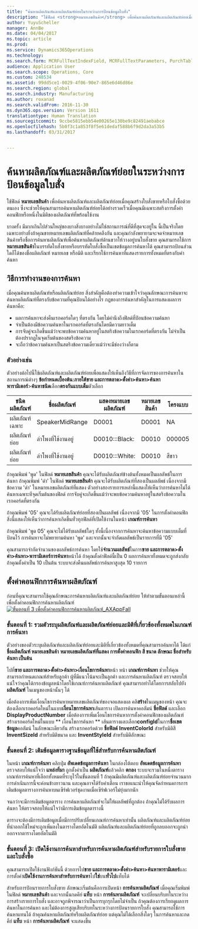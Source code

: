 ```yaml
---
title: "ค้นหาผลิตภัณฑ์และผลิตภัณฑ์ย่อยในระหว่างการป้อนข้อมูลใบสั่ง"
description: "ใช้ฟิลด์ <strong>หมายเลขสินค้า</strong> เพื่อค้นหาผลิตภัณฑ์และผลิตภัณฑ์ย่อยเมื่อคุณสร้างใบสั่งขายหรือใบสั่งซื้อด้วยตนเอง  ซึ่งจะช่วยให้คุณสามารถค้นหาผลิตภัณฑ์ย่อยได้อย่างรวดเร็วเมื่อคุณมีเฉพาะสตริงการตั้งค่าคอนฟิกหรือหนึ่งในมิติของผลิตภัณฑ์ที่พร้อมใช้งาน"
author: YuyuScheller
manager: AnnBe
ms.date: 04/04/2017
ms.topic: article
ms.prod: 
ms.service: Dynamics365Operations
ms.technology: 
ms.search.form: MCRFullTextIndexField, MCRFullTextParameters, PurchTable, SalesTable
audience: Application User
ms.search.scope: Operations, Core
ms.custom: 248534
ms.assetid: 99dd5ce1-0029-4f06-90e7-865e6d46d86e
ms.search.region: global
ms.search.industry: Manufacturing
ms.author: roxanad
ms.search.validFrom: 2016-11-30
ms.dyn365.ops.version: Version 1611
translationtype: Human Translation
ms.sourcegitcommit: 9ccbe5815ebb54e00265e130be9c82491aebabce
ms.openlocfilehash: 5b0f3c1a853f8f5e61dedaf588b6f9d2da3a53b5
ms.lasthandoff: 03/31/2017


---
```


# <a name="search-for-products-and-product-variants-during-order-entry"></a>ค้นหาผลิตภัณฑ์และผลิตภัณฑ์ย่อยในระหว่างการป้อนข้อมูลใบสั่ง

ใช้ฟิลด์ <strong>หมายเลขสินค้า</strong> เพื่อค้นหาผลิตภัณฑ์และผลิตภัณฑ์ย่อยเมื่อคุณสร้างใบสั่งขายหรือใบสั่งซื้อด้วยตนเอง  ซึ่งจะช่วยให้คุณสามารถค้นหาผลิตภัณฑ์ย่อยได้อย่างรวดเร็วเมื่อคุณมีเฉพาะสตริงการตั้งค่าคอนฟิกหรือหนึ่งในมิติของผลิตภัณฑ์ที่พร้อมใช้งาน

บางครั้ง มีมากเกินไปส่วนใหญ่ของบางสิ่งบางอย่างไม่ใช่สถานการณ์ที่ดีที่สุดจะอยู่ใน นี้เป็นจริงโดยเฉพาะอย่างยิ่งถ้าคุณขายหมายเลขผลิตภัณฑ์ที่คล้ายคลึงกัน และคุณกำลังพยายามจะจดจำหมายเลขสินค้าหรือชื่อการค้นหาผลิตภัณฑ์เพื่อค้นหาผลิตภัณฑ์ด้านขวาให้วางอยู่บนใบสั่งขาย คุณสามารถใช้การ**หมายเลขสินค้า**ในบรรทัดใบสั่งขายหรือบรรทัดใบสั่งซื้อเป็นเขตข้อมูลการค้นหาได้ คุณสามารถป้อนส่วนใดก็ได้ของชื่อผลิตภัณฑ์ หมายเลข หรือมิติ และเรียกใช้การค้นหาที่แสดงรายการทั้งหมดที่ตรงกับคำค้นหา

## <a name="how-search-works"></a>วิธีการทำงานของการค้นหา
เมื่อคุณค้นหาผลิตภัณฑ์หรือผลิตภัณฑ์ย่อย สิ่งสำคัญคือต้องทำความเข้าใจว่าคุณลักษณะการค้นหาจะค้นหาผลิตภัณฑ์ที่ตรงกับข้อความที่คุณป้อนได้อย่างไร กฎของการค้นหาสำคัญในการแสดงผลการค้นหาคือ:

-   ผลการค้นหาจะส่งคืนเรกคอร์ดใดๆ ที่ตรงกัน โดยไม่คำนึงถึงฟิลด์ที่ป้อนข้อความค้นหา
-   จำเป็นต้องมีข้อความค้นหาในเรกคอร์ดที่ตรงกันโดยมีความยาวเต็ม
-   การจับคู่จะเกิดขึ้นแม้ว่าจะพบข้อความค้นหาอยู่ในสตริงข้อความในเรกคอร์ดที่ตรงกัน ไม่จำเป็นต้องปรากฏในจุดเริ่มต้นของสตริงข้อความ
-   จะถือว่าข้อความค้นหาเป็นสตริงข้อความเดี่ยวแม้ว่าจะมีช่องว่างก็ตาม

### <a name="examples"></a>ตัวอย่างเช่น

ตัวอย่างต่อไปนี้ใช้ผลิตภัณฑ์และผลิตภัณฑ์ย่อยเพื่อแสดงให้เห็นถึงวิธีที่การจัดการของการค้นหาในสถานการณ์ต่างๆ **ข้อกำหนดเบื้องต้น:**ภายใต้**ขาย และการตลาด&gt;ตั้งค่า&gt;ค้นหา&gt;ค้นหาพารามิเตอร์**&gt;**ค้นหาชนิด**เลือก**ตรงกันแบบเต็ม**ตัวเลือก

| ชนิดผลิตภัณฑ์     | ชื่อผลิตภัณฑ์    | แสดงหมายเลขผลิตภัณฑ์ | หมายเลขสินค้า | โครงแบบ |
|------------------|-----------------|------------------------|-------------|---------------|
| ผลิตภัณฑ์เฉพาะ | SpeakerMidRange | D0001                  | D0001       | NA            |
| ผลิตภัณฑ์ย่อย  | ลำโพงที่ใช้งานอยู่  | D0010:::Black:         | D0010       | 000005        |
| ผลิตภัณฑ์ย่อย  | ลำโพงที่ใช้งานอยู่  | D0010:::White:         | D0010       | สีขาว         |

ถ้าคุณพิมพ์ 'พูด' ในฟิลด์ **หมายเลขสินค้า** คุณจะได้รับผลิตภัณฑ์ข้างต้นทั้งหมดเป็นผลลัพธ์ในการค้นหา ถ้าคุณพิมพ์ 'ดำ' ในฟิลด์ **หมายเลขสินค้า** คุณจะได้รับผลิตภัณฑ์ที่สองเป็นผลลัพธ์ เนื่องจากมีข้อความ 'ดำ' ในหมายเลขผลิตภัณฑ์ที่แสดง ตัวอย่างสองรายการเหล่านี้แสดงให้เห็นว่าการค้นหาไม่ได้ค้นหาเฉพาะทีจุดเริ่มต้นของฟิลด์ การจับคู่จะเกิดขึ้นแม้ว่าจะพบข้อความค้นหาอยู่ในสตริงข้อความในเรกคอร์ดที่ตรงกัน  

ถ้าคุณพิมพ์ '05' คุณจะได้รับผลิตภัณฑ์ย่อยที่สองเป็นผลลัพธ์ เนื่องจากมี '05' ในการตั้งค่าคอนฟิก สิ่งนี้แสดงให้เห็นว่าการค้นหาเกิดขึ้นทั่วทุกฟิลด์ที่เปิดใช้งานในหน้า **เกณฑ์การค้นหา**  

ถ้าคุณพิมพ์ 'พูด 05' คุณจะไม่ได้รับผลลัพธ์ใดๆ ทั้งนี้เนื่องจากการค้นหาจะค้นหาข้อความแบบเต็มที่ป้อนไว้ การค้นหาจะไม่พยายามค้นหา 'พูด' และจากนั้นจะจำกัดผลลัพธ์เป็นรายการที่มี '05'  

คุณสามารถจำกัดจำนวนของผลลัพธ์การค้นหา โดยใช้**จำนวนผลลัพธ์**ในการ**ขาย และการตลาด&gt;ตั้งค่า&gt;ค้นหา&gt;พารามิเตอร์การค้นหา**หน้าได้ ถ้าคุณตั้งค่าฟิลด์นี้เป็น 0 ผลการค้นหาทั้งหมดจะถูกส่งกลับ ถ้าคุณตั้งค่าเป็น 10 เป็นต้น ระบบจะส่งคืนผลลัพธ์การค้นหาสูงสุด 10 รายการ

## <a name="configure-the-product-search"></a>ตั้งค่าคอนฟิกการค้นหาผลิตภัณฑ์
ก่อนที่คุณจะสามารถใช้คุณลักษณะการค้นหาผลิตภัณฑ์และผลิตภัณฑ์ย่อย ให้ทำตามขั้นตอนเหล่านี้เพื่อตั้งค่าคอนฟิกการค้นหาผลิตภัณฑ์ [![ขั้นตอนที่ 3 เพื่อตั้งค่าคอนฟิกการค้นหาผลิตภัณฑ์\_AXAppFall](./media/3-steps-to-configure-product-search_axappfall.png)](./media/3-steps-to-configure-product-search_axappfall.png)

### <a name="step-1-include-all-the-relevant-product-and-product-variant-identifiers-and-dimensions-in-the-search-criteria"></a>ขั้นตอนที่ 1: รวมตัวระบุผลิตภัณฑ์และผลิตภัณฑ์ย่อยและมิติที่เกี่ยวข้องทั้งหมดในเกณฑ์การค้นหา

ตัวอย่างของตัวระบุผลิตภัณฑ์และผลิตภัณฑ์ย่อยและมิติที่เกี่ยวข้องทั้งหมดที่คุณสามารถค้นหาได้ ได้แก่ **ชื่อผลิตภัณฑ์ หมายเลขสินค้า** **หมายเลขผลิตภัณฑ์ที่แสดง การตั้งค่าคอนฟิก สี ขนาด ลักษณะ ชื่อสำหรับค้นหา เป็นต้น**  

ไปที่**ขาย และการตลาด&gt;ตั้งค่า&gt;ค้นหา&gt;เงื่อนไขการค้นหา**หน้า หน้า **เกณฑ์การค้นหา** ช่วยให้คุณสามารถกำหนดเกณฑ์สำหรับลูกค้า ผู้ที่มีแนวโน้มจะเป็นลูกค้า และการค้นหาผลิตภัณฑ์ ตรวจสอบให้แน่ใจว่าคุณได้กรองข้อมูลหน้าโดยใช้เกณฑ์การค้นหาผลิตภัณฑ์ คุณสามารถทำได้โดยการสลับไปยัง **ผลิตภัณฑ์** ในเมนูของหน้านั้นๆ ได้  

เมื่อต้องการเพิ่มเงื่อนไขการค้นหาหมายเลขผลิตภัณฑ์ของจอแสดงผล คลิ**สร้าง**ในเมนูของหน้า คุณจะต้องเลือกเรกคอร์ดใหม่ในแบบ**เงื่อนไขการค้นหา**เส้นตาราง เปิดการค้นหาคอลัมน์ **ชื่อฟิลด์** และเลือก **DisplayProductNumber** เมื่อต้องการเพิ่มเงื่อนไขการค้นหาการตั้งค่าคอนฟิกของผลิตภัณฑ์ สร้างเรกคอร์ดใหม่ในแบบ ** เงื่อนไขการค้นหา ** เส้นตารางและเลือก**configId**ในการ**ชื่อเขตข้อมูล**คอลัมน์ ในลักษณะเดียวกัน สร้างเรกคอร์ดด้วย **ชื่อฟิลด์** **InventColorId** สำหรับมิติสี **InventSizeId** สำหรับมิติขนาด และ **InventStyleId** สำหรับมิติลักษณะ

### <a name="step-2-populate-the-database-table-that-is-used-for-product-search"></a>ขั้นตอนที่ 2: เติมข้อมูลตารางฐานข้อมูลที่ใช้สำหรับการค้นหาผลิตภัณฑ์

ในหน้า **เกณฑ์การค้นหา** คลิกปุ่ม **อัพเดตข้อมูลการค้นหา** ในกล่องโต้ตอบ **อัพเดตข้อมูลการค้นหา** ตรวจสอบให้แน่ใจว่า **แหล่งที่มา** ถูกตั้งค่าเป็น **ผลิตภัณฑ์**แล้วคลิก **ตกลง** ระบบจะรวมในหนึ่งตารางเกณฑ์การค้นหาที่เลือกทั้งหมดที่ระบุไว้ในขั้นตอนที่ 1 ถ้าคุณมีผลิตภัณฑ์และผลิตภัณฑ์ย่อยจำนวนมาก การดำเนินการนี้จะค่อนข้างยาวนาน และคุณอาจได้รับคำเตือน เราขอแนะนำให้คุณจัดกำหนดการการเติมข้อมูลตารางการค้นหาบนเซิร์ฟเวอร์ชุดงานเมื่อเซิร์ฟเวอร์ไม่ยุ่งมากนัก  

จนกว่าจะมีการเติมข้อมูลตาราง การค้นหาผลิตภัณฑ์จะไม่ให้ผลลัพธ์ที่ถูกต้อง ถ้าคุณไม่ได้รับผลการค้นหา ให้ตรวจสอบให้แน่ใจว่ามีการเติมข้อมูลตารางนี้  

ตารางจะต้องมีการเติมข้อมูลเมื่อมีการปรับเปลี่ยนเกณฑ์การค้นหาเท่านั้น ผลิตภัณฑ์และผลิตภัณฑ์ย่อยที่นำออกใช้ใหม่จะถูกเพิ่มลงในตารางโดยอัตโนมัติ ผลิตภัณฑ์และผลิตภัณฑ์ย่อยที่ถูกลบออกจะถูกนำออกจากตารางโดยอัตโนมัติ

### <a name="step-3-enable-the-lookup-for-product-search-on-sales-and-purchase-order-lines"></a>ขั้นตอนที่ 3: เปิดใช้งานการค้นหาสำหรับการค้นหาผลิตภัณฑ์สำหรับรายการใบสั่งขายและใบสั่งซื้อ

คุณสามารถเปิดใช้งานฟังก์ชันนี้ ด้วยการไป**ขาย และการตลาด&gt;ตั้งค่า&gt;ค้นหา&gt;ค้นหาพารามิเตอร์**และการตั้งค่า**เปิดใช้งานการค้นหาสำหรับการค้นหา**ไป**ใช่**บน**ทั่วไป**แท็บได้  

สำหรับการป้อนรายการใบสั่งขาย ลักษณะเริ่มต้นคือการเปิดหน้า **การค้นหาผลิตภัณฑ์** เมื่อคุณเริ่มพิมพ์ในฟิลด์ **หมายเลขสินค้า** และจากนั้นกดคีย์ **แท็บ** หน้า **การค้นหาผลิตภัณฑ์** จะเปลี่ยนบริบทในระหว่างการสร้างรายการใบสั่ง และอาจถูกพิจารณาว่าเป็นการบุกรุกโดยไม่จำเป็น ถ้าคุณต้องการเรียกดูผลการค้นหาในการค้นหา และไม่ต้องการสูญเสียบริบทในระหว่างการป้อนรายการใบสั่ง คุณสามารถใช้การค้นหาแทนได้ ถ้าคุณค้นหาผลิตภัณฑ์หรือผลิตภัณฑ์ย่อย แต่คุณไม่ได้เลือกสิ่งใดๆ ในการค้นหาและกดคีย์ **แท็บ** หน้า **การค้นหาผลิตภัณฑ์** จะแสดงขึ้น


